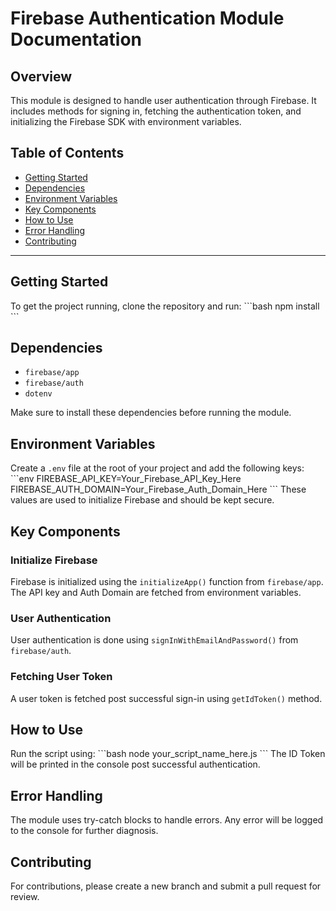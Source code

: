 
# Firebase Authentication Module Documentation

## Overview
This module is designed to handle user authentication through Firebase. It includes methods for signing in, fetching the authentication token, and initializing the Firebase SDK with environment variables.

## Table of Contents
- [Getting Started](#getting-started)
- [Dependencies](#dependencies)
- [Environment Variables](#environment-variables)
- [Key Components](#key-components)
- [How to Use](#how-to-use)
- [Error Handling](#error-handling)
- [Contributing](#contributing)

---

## Getting Started
To get the project running, clone the repository and run:
\```bash
npm install
\```

## Dependencies
- `firebase/app`
- `firebase/auth`
- `dotenv`

Make sure to install these dependencies before running the module.

## Environment Variables
Create a `.env` file at the root of your project and add the following keys:
\```env
FIREBASE_API_KEY=Your_Firebase_API_Key_Here
FIREBASE_AUTH_DOMAIN=Your_Firebase_Auth_Domain_Here
\```
These values are used to initialize Firebase and should be kept secure.

## Key Components

### Initialize Firebase
Firebase is initialized using the `initializeApp()` function from `firebase/app`. The API key and Auth Domain are fetched from environment variables.

### User Authentication
User authentication is done using `signInWithEmailAndPassword()` from `firebase/auth`.

### Fetching User Token
A user token is fetched post successful sign-in using `getIdToken()` method.

## How to Use
Run the script using:
\```bash
node your_script_name_here.js
\```
The ID Token will be printed in the console post successful authentication.

## Error Handling
The module uses try-catch blocks to handle errors. Any error will be logged to the console for further diagnosis.

## Contributing
For contributions, please create a new branch and submit a pull request for review.
